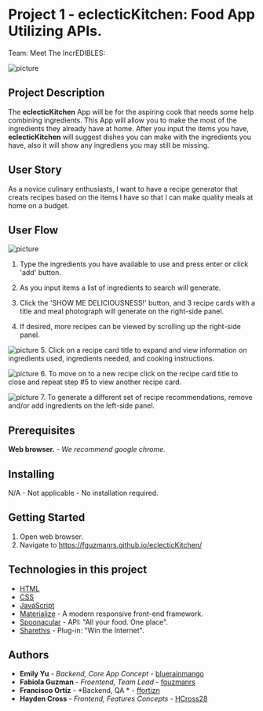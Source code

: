 # Project 1 - eclecticKitchen: Food App Utilizing APIs.
Team: Meet The IncrEDIBLES:

![picture](eclecticKitchen.png)

## Project Description
The **eclecticKitchen** App will be for the aspiring cook that needs some help combining ingredients.
This App will allow you to make the most of the ingredients they already have at home.
After you input the items you have, **eclecticKitchen** will suggest dishes you can make with the ingredients you have, also it will show any ingrediens you may still be missing. 

## User Story
As a novice culinary enthusiasts, I want to have a recipe generator that creats recipes based on the items I have so that I can make quality meals at home on a budget.

## User Flow

![picture](eclecticKitchen-1-2-3.png)
1. Type the ingredients you have available to use and press enter or click 'add' button.
2. As you input items a list of ingredients to search will generate.
3. Click the 'SHOW ME DELICIOUSNESS!' button, and 3 recipe cards with a title and meal photograph will generate on the right-side panel.

4. If desired, more recipes can be viewed by scrolling up the right-side panel.

![picture](eclecticKitchen-5.png)
5. Click on a recipe card title to expand and view information on ingredients used, ingredients needed, and cooking instructions.

![picture](eclecticKitchen-6.png)
6. To move on to a new recipe click on the recipe card title to close and repeat step #5 to view another recipe card.

![picture](eclecticKitchen-7.png)
7. To generate a different set of recipe recommendations, remove and/or add ingredients on the left-side panel.

## Prerequisites
**Web browser.** - *We recommend google chrome.*

## Installing
N/A - Not applicable - No installation required.

## Getting Started
1. Open web browser.
2. Navigate to https://fguzmanrs.github.io/eclecticKitchen/

## Technologies in this project
* [HTML](https://www.w3.org/html/)
* [CSS](https://www.w3.org/Style/CSS/Overview.en.html)
* [JavaScript](https://www.javascript.com/)
* [Materialize](https://materializecss.com/) - A modern responsive front-end framework.
* [Spoonacular](https://spoonacular.com/) - API: "All your food. One place".
* [Sharethis](https://sharethis.com/) - Plug-in: "Win the Internet".

## Authors
* **Emily Yu** - *Backend, Core App Concept* - [bluerainmango](https://github.com/bluerainmango)
* **Fabiola Guzman** - *Froentend, Team Lead* - [fguzmanrs](https://github.com/fguzmanrs)
* **Francisco Ortiz** - *Backend, QA * - [ffortizn](https://github.com/ffortizn)
* **Hayden Cross** - *Frontend, Features Concepts* - [HCross28](https://github.com/HCross28)
